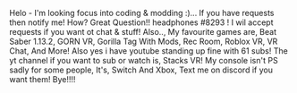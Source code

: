 Helo - I'm looking focus into coding & modding :)...
If you have requests then notify me! How? Great Question!! headphones #8293 ! 
I wil accept requests if you want ot chat & stuff!
Also.., My favourite games are, Beat Saber 1.13.2, GORN VR, Gorilla Tag With Mods, Rec Room, Roblox VR, VR Chat, And More!
Also yes i have youtube standing up fine with 61 subs! The yt channel if you want to sub or watch is, Stacks VR!
My console isn't PS sadly for some people, It's, Switch And Xbox, Text me on discord if you want them!
Bye!!!!
